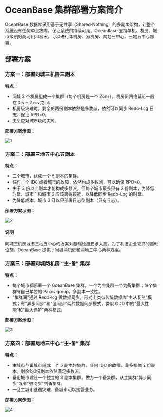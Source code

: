 # OceanBase 集群部署方案简介

OceanBase 数据库采用基于无共享（Shared-Nothing）的多副本架构，让整个系统没有任何单点故障，保证系统的持续可用。OceanBase 支持单机、机房、城市级别的高可用和容灾，可以进行单机房、双机房、两地三中心、三地五中心部署。

## 部署方案

### 方案一：部署同城三机房三副本

**特点：**

* 同城 3 个机房组成一个集群（每个机房是一个 Zone），机房间网络延迟一般在 0.5 \~ 2 ms 之间。
* 机房级灾难时，剩余的两份副本依然是多数派，依然可以同步 Redo-Log 日志，保证 RPO=0。
* 无法应对城市级的灾难。

**部署方案示图：**

![1](https://obbusiness-private.oss-cn-shanghai.aliyuncs.com/doc/img/observer-enterprise/V3.2.3/zh-CN/3.deploy-the-oceanbase-database/%E9%AB%98%E5%8F%AF%E7%94%A81.png)

### 方案二：部署三地五中心五副本

**特点：**

* 三个城市，组成一个 5 副本的集群。
* 任何一个 IDC 或者城市的故障，依然构成多数派，可以确保 RPO=0。
* 由于 3 份以上副本才能构成多数派，但每个城市最多只有 2 份副本，为降低时延，城市 1 和城市 2 应该离得较近，以降低同步 Redo-Log 的时延。
* 为降低成本，城市 3 可以只部署日志型副本（只有日志）。

**部署方案示图：**

![2](https://obbusiness-private.oss-cn-shanghai.aliyuncs.com/doc/img/observer-enterprise/V3.2.3/zh-CN/3.deploy-the-oceanbase-database/%E9%AB%98%E5%8F%AF%E7%94%A82.png)

  <main id="notice" type='explain'>
    <h4>说明</h4>
    <p>同城三机房或者三地五中心的方案对基础设施要求太高。为了利旧企业现网的基础设施，OceanBase 提供了同城两机房和两地三中心两种方案。</p>
  </main>

### 方案三：部署同城两机房 “主-备” 集群

**特点：**

* 每个城市都部署一个 OceanBase 集群，一个为主集群一个为备集群；每个集群有自己单独的 Paxos group，多副本一致性。
* "集群间"通过 Redo-log 做数据同步，形式上类似传统数据库"主从复制"模式；有"异步同步"和"强同步"两种数据同步模式，类似 ODD 中的"最大性能"和"最大保护"两种模式。

**部署方案示图：**

![3](https://obbusiness-private.oss-cn-shanghai.aliyuncs.com/doc/img/observer-enterprise/V3.2.3/zh-CN/3.deploy-the-oceanbase-database/%E9%AB%98%E5%8F%AF%E7%94%A83.png)

### 方案四：部署两地三中心 “主-备” 集群

**特点：**

* 主城市与备城市组成一个 5 副本的集群。任何 IDC 的故障，最多损失 2 份副本，剩余的3份副本依然满足多数派。
* 备用城市建设一个独立的 3 副本集群，做为一个备集群，从主集群"异步同步"或者"强同步"到备集群。
* 一旦主城市遭遇灾难，备城市可以接管业务。

**部署方案示图：**

![4](https://obbusiness-private.oss-cn-shanghai.aliyuncs.com/doc/img/observer-enterprise/V3.2.3/zh-CN/3.deploy-the-oceanbase-database/%E9%AB%98%E5%8F%AF%E7%94%A84.png)
